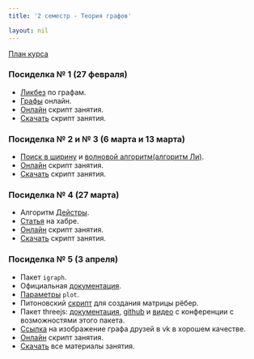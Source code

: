 ```yaml
---
title: '2 семестр - Теория графов'

layout: nil
---
```


[План курса](https://ahmedushka7.github.io/R/scripts/semester_2_graph/plan/plan.html)

### Посиделка № 1 (27 февраля)

* [Ликбез](https://ru.wikipedia.org/wiki/%D0%93%D1%80%D0%B0%D1%84_(%D0%BC%D0%B0%D1%82%D0%B5%D0%BC%D0%B0%D1%82%D0%B8%D0%BA%D0%B0)) по графам.
* [Графы](http://graphonline.ru/) онлайн.
* [Онлайн](https://ahmedushka7.github.io/R/scripts/semester_2_graph/sem_1/intro_to_graphs.html) скрипт занятия.
* [Скачать](https://github.com/ahmedushka7/R/blob/master/docs/scripts/semester_2_graph/sem_1/sem_1.zip?raw=true) скрипт занятия.

### Посиделка № 2 и № 3 (6 марта и 13 марта)

* [Поиск в ширину](https://ru.wikipedia.org/wiki/%D0%9F%D0%BE%D0%B8%D1%81%D0%BA_%D0%B2_%D1%88%D0%B8%D1%80%D0%B8%D0%BD%D1%83) и [волновой алгоритм(алгоритм Ли)](https://ru.wikipedia.org/wiki/%D0%90%D0%BB%D0%B3%D0%BE%D1%80%D0%B8%D1%82%D0%BC_%D0%9B%D0%B8).
* [Онлайн](https://ahmedushka7.github.io/R/scripts/semester_2_graph/sem_2/voln.html) скрипт занятия.
* [Скачать](https://github.com/ahmedushka7/R/blob/master/docs/scripts/semester_2_graph/sem_2/sem_2.zip?raw=true) скрипт занятия.

### Посиделка № 4 (27 марта)

* Алгоритм [Дейстры](https://ru.wikipedia.org/wiki/%D0%90%D0%BB%D0%B3%D0%BE%D1%80%D0%B8%D1%82%D0%BC_%D0%94%D0%B5%D0%B9%D0%BA%D1%81%D1%82%D1%80%D1%8B).
* [Статья](https://habr.com/ru/post/111361/) на хабре.
* [Онлайн](https://ahmedushka7.github.io/R/scripts/semester_2_graph/sem_3/dijkstra.html) скрипт занятия.
* [Скачать](https://github.com/ahmedushka7/R/blob/master/docs/scripts/semester_2_graph/sem_3/sem_3.zip?raw=true) скрипт занятия.

### Посиделка № 5 (3 апреля)

* Пакет `igraph`.
* Официальная [документация](https://igraph.org/).
* [Параметры](https://igraph.org/r/doc/plot.common.html) `plot`.
* Питоновский [скрипт]() для создания матрицы рёбер.
* Пакет threejs: [документация](https://cran.r-project.org/web/packages/threejs/threejs.pdf), [github](https://github.com/bwlewis/rthreejs) и [видео](https://www.rstudio.com/resources/videos/interactive-network-visualization-with-threejs-and-r/) с конференции с возможностями этого пакета.
* [Ссылка]() на изображение графа друзей в vk в хорошем качестве.
* [Онлайн](https://ahmedushka7.github.io/R/scripts/semester_2_graph/sem_4/igraph.html) скрипт занятия.
* [Скачать](https://github.com/ahmedushka7/R/blob/master/docs/scripts/semester_2_graph/sem_4/sem_4.zip?raw=true) все материалы занятия.